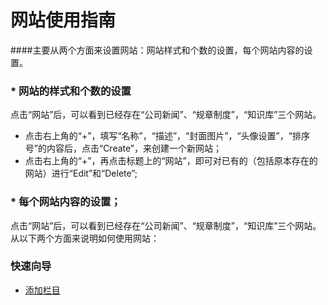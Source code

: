 # 网站使用指南

####主要从两个方面来设置网站：网站样式和个数的设置，每个网站内容的设置。
  
###  *  网站的样式和个数的设置

  点击“网站”后，可以看到已经存在“公司新闻”、“规章制度”，“知识库”三个网站。
  * 点击右上角的“+”，填写“名称”，“描述”，“封面图片”，“头像设置”，“排序号”的内容后，点击“Create”，来创建一个新网站；
  * 点击右上角的“+”，再点击标题上的“网站”，即可对已有的（包括原本存在的网站）进行“Edit”和“Delete”;


### * 每个网站内容的设置；
 
 点击“网站”后，可以看到已经存在“公司新闻”、“规章制度”，“知识库”三个网站。从以下两个方面来说明如何使用网站：



### 快速向导
- [添加栏目](category.md)

